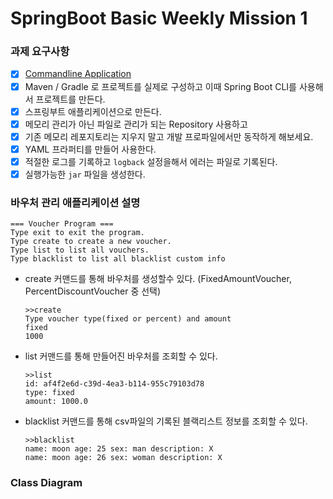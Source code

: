 # SpringBoot Basic Weekly Mission 1
### 과제 요구사항
- [x] [Commandline Application](https://dzone.com/articles/interactive-console-applications-in-java)
- [x]  Maven / Gradle 로 프로젝트를 실제로 구성하고 이때 Spring Boot CLI를 사용해서 프로젝트를 만든다.
- [x]  스프링부트 애플리케이션으로 만든다. 
- [x]  메모리 관리가 아닌 파일로 관리가 되는 Repository 사용하고 
- [x] 기존 메모리 레포지토리는 지우지 말고 개발 프로파일에서만 동작하게 해보세요.
- [x]  YAML 프라퍼티를 만들어 사용한다.
- [x]  적절한 로그를 기록하고 `logback` 설정을해서 에러는 파일로 기록된다.
- [x]  실행가능한 `jar` 파일을 생성한다.

### **바우처 관리 애플리케이션 설명**
    === Voucher Program ===
    Type exit to exit the program.
    Type create to create a new voucher.
    Type list to list all vouchers.
    Type blacklist to list all blacklist custom info

- create 커맨드를 통해 바우처를 생성할수 있다. (FixedAmountVoucher, PercentDiscountVoucher 중 선택)
    ```
    >>create
    Type voucher type(fixed or percent) and amount
    fixed
    1000
    ```
- list 커맨드를 통해 만들어진 바우처를 조회할 수 있다.
    ```
    >>list
    id: af4f2e6d-c39d-4ea3-b114-955c79103d78
    type: fixed
    amount: 1000.0
    ```

- blacklist 커맨드를 통해 csv파일의 기록된 블랙리스트 정보를 조회할 수 있다.
    ```
    >>blacklist
    name: moon age: 25 sex: man description: X
    name: moon age: 26 sex: woman description: X
    ```
### Class Diagram
